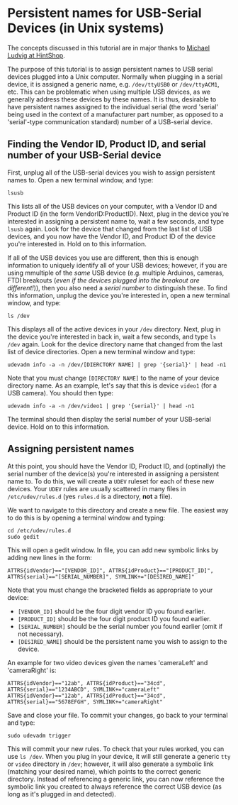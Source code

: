 # Persistent names for USB-Serial Devices (in Unix systems)

The concepts discussed in this tutorial are in major thanks to [Michael Ludvig at HintShop](http://hintshop.ludvig.co.nz/show/persistent-names-usb-serial-devices/).

The purpose of this tutorial is to assign persistent names to USB serial devices plugged into a Unix computer.  Normally when plugging in a serial device, it is assigned a generic name, e.g. `/dev/ttyUSB0` or `/dev/ttyACM1`, etc.  This can be problematic when using multiple USB devices, as we generally address these devices by these names.  It is thus, desirable to have persistent names assigned to the individual serial (the word 'serial' being used in the context of a manufacturer part number, as opposed to a 'serial'-type communication standard) number of a USB-serial device.  

## Finding the Vendor ID, Product ID, and serial number of your USB-Serial device

First, unplug all of the USB-serial devices you wish to assign persistent names to.  Open a new terminal window, and type:

```
lsusb
```

This lists all of the USB devices on your computer, with a Vendor ID and Product ID (in the form VendorID:ProductID).  Next, plug in the device you're interested in assigning a persistent name to, wait a few seconds, and type `lsusb` again.  Look for the device that changed from the last list of USB devices, and you now have the Vendor ID, and Product ID of the device you're interested in.  Hold on to this information.

If all of the USB devices you use are different, then this is enough information to uniquely identify all of your USB devices; however, if you are using mmultiple of the *same* USB device (e.g. multiple Arduinos, cameras, FTDI breakouts (*even if the devices plugged into the breakout are different!*)), then you also need a *serial number* to distinguish these.  To find this information, unplug the device you're interested in, open a new terminal window, and type:

```
ls /dev
```

This displays all of the active devices in your `/dev` directory.  Next, plug in the device you're interested in back in, wait a few seconds, and type `ls /dev` again.  Look for the device directory name that changed from the last list of device directories.  Open a new terminal window and type:

```
udevadm info -a -n /dev/[DIERCTORY NAME] | grep '{serial}' | head -n1
```

Note that you must change `[DIRECTORY NAME]` to the name of your device directory name.  As an example, let's say that this is device `video1` (for a USB camera).  You should then type:

```
udevadm info -a -n /dev/video1 | grep '{serial}' | head -n1
```

The terminal should then display the serial number of your USB-serial device.  Hold on to this information.  

## Assigning persistent names

At this point, you should have the Vendor ID, Product ID, and (optinally) the serial number of the device(s) you're interested in assigning a persistent name to.  To do this, we will create a `UDEV` ruleset for each of these new devices.  Your `UDEV` rules are usually scattered in many files in `/etc/udev/rules.d` (yes `rules.d` is a directory, __not__ a file).

We want to navigate to this directory and create a new file.  The easiest way to do this is by opening a terminal window and typing:

```
cd /etc/udev/rules.d
sudo gedit
```

This will open a gedit window.  In file, you can add new symbolic links by adding new lines in the form:

```
ATTRS{idVendor}=="[VENDOR_ID]", ATTRS{idProduct}=="[PRODUCT_ID]", ATTRS{serial}=="[SERIAL_NUMBER]", SYMLINK+="[DESIRED_NAME]"
```

Note that you must change the bracketed fields as appropriate to your device:

   - `[VENDOR_ID]` should be the four digit vendor ID you found earlier.
   - `[PRODUCT_ID]` should be the four digit product ID you found earlier.
   - `[SERIAL_NUMBER]` should be the serial number you found earlier (omit if not necessary).
   - `[DESIRED_NAME]` should be the persistent name you wish to assign to the device.

An example for two video devices given the names 'cameraLeft' and 'cameraRight' is:

```
ATTRS{idVendor}=="12ab", ATTRS{idProduct}=="34cd", ATTRS{serial}=="1234ABCD", SYMLINK+="cameraLeft"
ATTRS{idVendor}=="12ab", ATTRS{idProduct}=="34cd", ATTRS{serial}=="5678EFGH", SYMLINK+="cameraRight"
```

Save and close your file.  To commit your changes, go back to your terminal and type:

```
sudo udevadm trigger
```

This will commit your new rules.  To check that your rules worked, you can use `ls /dev`.  When you plug in your device, it will still generate a generic `tty` or `video` directory in `/dev`; however, it will also generate a symbolic link (matching your desired name), which points to the correct generic directory.  Instead of referencing a generic link, you can now reference the symbolic link you created to always reference the correct USB device (as long as it's plugged in and detected).

